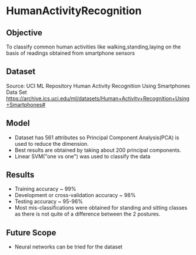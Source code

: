 # HumanActivityRecognition

## Objective
To classify common human activities like walking,standing,laying on the basis of readings obtained from smartphone sensors

## Dataset
Source: UCI ML Repository
Human Activity Recognition Using Smartphones Data Set
https://archive.ics.uci.edu/ml/datasets/Human+Activity+Recognition+Using+Smartphones#

## Model

* Dataset has 561 attributes so Principal Component Analysis(PCA) is used to reduce the dimension.
* Best results are obtained by taking about 200 principal components. 
* Linear SVM("one vs one") was used to classify the data

## Results

* Training accuracy ~ 99%
* Development or cross-validation accuracy ~ 98%
* Testing accuracy ~ 95-96%
* Most mis-classifications were obtained for standing and sitting classes as there is not quite of a difference between the 2 postures.

## Future Scope

* Neural networks can be tried for the dataset

